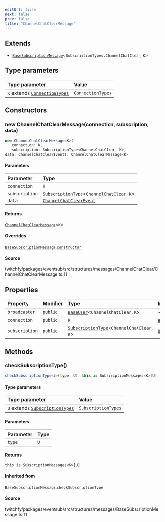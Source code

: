 ```yaml
---
editUrl: false
next: false
prev: false
title: "ChannelChatClearMessage"
---
```


## Extends

- [`BaseSubscriptionMessage`](/api/eventsub/classes/basesubscriptionmessage/)\<`SubscriptionTypes.ChannelChatClear`, `K`\>

## Type parameters

| Type parameter | Value |
| :------ | :------ |
| `K` extends [`ConnectionTypes`](/api/eventsub/type-aliases/connectiontypes/) | [`ConnectionTypes`](/api/eventsub/type-aliases/connectiontypes/) |

## Constructors

### new ChannelChatClearMessage(connection, subscription, data)

```ts
new ChannelChatClearMessage<K>(
   connection: K, 
   subscription: SubscriptionType<ChannelChatClear, K>, 
data: ChannelChatClearEvent): ChannelChatClearMessage<K>
```

#### Parameters

| Parameter | Type |
| :------ | :------ |
| `connection` | `K` |
| `subscription` | [`SubscriptionType`](/api/eventsub/type-aliases/subscriptiontype/)\<`ChannelChatClear`, `K`\> |
| `data` | [`ChannelChatClearEvent`](/api/eventsub/interfaces/channelchatclearevent/) |

#### Returns

[`ChannelChatClearMessage`](/api/eventsub/classes/channelchatclearmessage/)\<`K`\>

#### Overrides

[`BaseSubscriptionMessage`](/api/eventsub/classes/basesubscriptionmessage/).[`constructor`](/api/eventsub/classes/basesubscriptionmessage/#constructors)

#### Source

twitchfy/packages/eventsub/src/structures/messages/ChannelChatClear/ChannelChatClearMessage.ts:11

## Properties

| Property | Modifier | Type | Inherited from |
| :------ | :------ | :------ | :------ |
| `broadcaster` | `public` | [`BaseUser`](/api/eventsub/classes/baseuser/)\<`ChannelChatClear`, `K`\> | - |
| `connection` | `public` | `K` | [`BaseSubscriptionMessage`](/api/eventsub/classes/basesubscriptionmessage/).`connection` |
| `subscription` | `public` | [`SubscriptionType`](/api/eventsub/type-aliases/subscriptiontype/)\<`ChannelChatClear`, `K`\> | [`BaseSubscriptionMessage`](/api/eventsub/classes/basesubscriptionmessage/).`subscription` |

## Methods

### checkSubscriptionType()

```ts
checkSubscriptionType<U>(type: U): this is SubscriptionMessages<K>[U]
```

#### Type parameters

| Type parameter | Value |
| :------ | :------ |
| `U` extends [`SubscriptionTypes`](/api/eventsub/enumerations/subscriptiontypes/) | [`SubscriptionTypes`](/api/eventsub/enumerations/subscriptiontypes/) |

#### Parameters

| Parameter | Type |
| :------ | :------ |
| `type` | `U` |

#### Returns

`this is SubscriptionMessages<K>[U]`

#### Inherited from

[`BaseSubscriptionMessage`](/api/eventsub/classes/basesubscriptionmessage/).[`checkSubscriptionType`](/api/eventsub/classes/basesubscriptionmessage/#checksubscriptiontype)

#### Source

twitchfy/packages/eventsub/src/structures/messages/BaseSubscriptionMessage.ts:11
